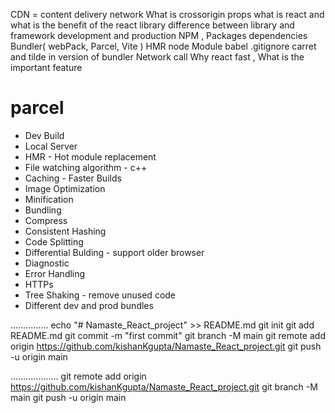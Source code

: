 CDN = content delivery network
What is crossorigin
props
what is react and what is the benefit of the react library
difference between library and framework
development and production 
NPM , Packages
dependencies
Bundler( webPack, Parcel, Vite )
HMR
node Module
babel
.gitignore
carret and tilde in version of bundler
Network call
Why react fast , What is the important feature

# parcel
- Dev Build
- Local Server
- HMR - Hot module replacement
- File watching algorithm - c++
- Caching - Faster Builds
- Image Optimization
- Minification
- Bundling
- Compress
- Consistent Hashing
- Code Splitting
- Differential Bulding - support older browser
- Diagnostic
- Error Handling
- HTTPs
- Tree Shaking - remove unused code
- Different dev and prod bundles











...............
echo "# Namaste_React_project" >> README.md
git init
git add README.md
git commit -m "first commit"
git branch -M main
git remote add origin https://github.com/kishanKgupta/Namaste_React_project.git
git push -u origin main

...................
git remote add origin https://github.com/kishanKgupta/Namaste_React_project.git
git branch -M main
git push -u origin main